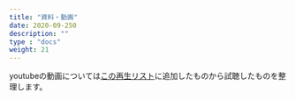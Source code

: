 ```yaml
---
title: "資料・動画"
date: 2020-09-250
description: ""
type : "docs"
weight: 21
---
```


youtubeの動画については[この再生リスト](https://www.youtube.com/playlist?list=PLfaxCAFIhb8BzUAjq95298WlSUgBO0_ck)に追加したものから試聴したものを整理します。